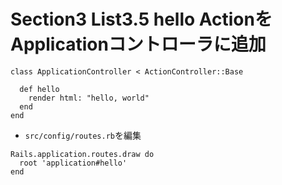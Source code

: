 # Section3 List3.5 hello ActionをApplicationコントローラに追加

```
class ApplicationController < ActionController::Base

  def hello
    render html: "hello, world"
  end
end
```

+ `src/config/routes.rb`を編集<br>

```
Rails.application.routes.draw do
  root 'application#hello'
end
```

